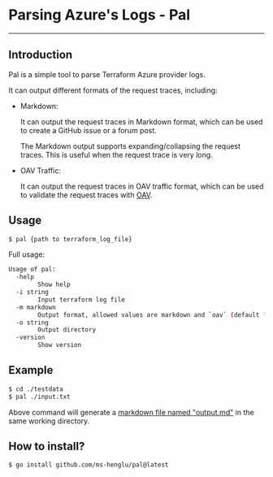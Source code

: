 # Parsing Azure's Logs - Pal

----

## Introduction

Pal is a simple tool to parse Terraform Azure provider logs.

It can output different formats of the request traces, including:

- Markdown:
  
  It can output the request traces in Markdown format, which can be used to create a GitHub issue or a forum post.
  
  The Markdown output supports expanding/collapsing the request traces. This is useful when the request trace is very long.

- OAV Traffic:

  It can output the request traces in OAV traffic format, which can be used to validate the request traces with [OAV](https://github.com/Azure/oav).

## Usage

```bash
$ pal {path to terraform_log_file}
```

Full usage:

```bash
Usage of pal:
  -help
        Show help
  -i string
        Input terraform log file
  -m markdown
        Output format, allowed values are markdown and `oav` (default "markdown")
  -o string
        Output directory
  -version
        Show version
```

## Example

```bash
$ cd ./testdata
$ pal ./input.txt
```

Above command will generate a [markdown file named "output.md"](https://github.com/ms-henglu/pal/tree/main/testdata/output.md) in the same working directory.

## How to install?

```bash
$ go install github.com/ms-henglu/pal@latest
```